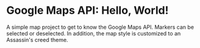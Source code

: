 # Google Maps API: Hello, World!

A simple map project to get to know the Google Maps API.
Markers can be selected or deselected.
In addition, the map style is customized to an Assassin's creed theme.
